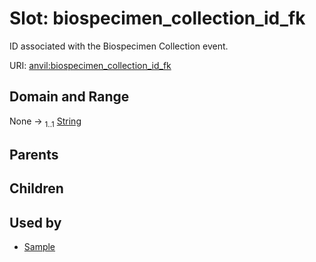 
# Slot: biospecimen_collection_id_fk

ID associated with the Biospecimen Collection event.

URI: [anvil:biospecimen_collection_id_fk](https://anvilproject.org/acr-harmonized-data-model/biospecimen_collection_id_fk)


## Domain and Range

None &#8594;  <sub>1..1</sub> [String](types/String.md)

## Parents


## Children


## Used by

 * [Sample](Sample.md)
